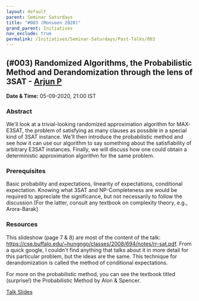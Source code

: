 ```yaml
---
layout: default
parent: Seminar Saturdays
title: "#003 (Monsoon 2020)"
grand_parent: Initiatives
nav_exclude: true
permalink: /Initiatives/Seminar-Saturdays/Past-Talks/003
---
```


(#003) **Randomized Algorithms, the Probabilistic Method and Derandomization through the lens of 3SAT** - [Arjun P](https://github.com/Superty)
-------------------

**Date & Time:** 05-09-2020, 21:00 IST

### Abstract
We'll look at a trivial-looking randomized approximation algorithm for MAX-E3SAT, the problem of satisfying as many clauses as possible in a special kind of 3SAT instance. We'll then introduce the probabilistic method and see how it can use our algorithm to say something about the satisfiability of arbitrary E3SAT instances. Finally, we will discuss how one could obtain a deterministic approximation algorithm for the same problem.

### Prerequisites
Basic probability and expectations, linearity of expectations, conditional expectation. Knowing what 3SAT and NP-Completeness are would be required to appreciate the significance, but not necessarily to follow the discussion [For the latter, consult any textbook on complexity theory, e.g., Arora-Barak]

### Resources
This slideshow (page 7 & 8) are most of the content of the talk: https://cse.buffalo.edu/~hungngo/classes/2008/694/notes/rr-sat.pdf. From a quick google, I couldn't find anything that talks about it in more detail for this particular problem, but the ideas are the same. This technique for derandomization is called the method of conditional expectations.

For more on the probabilistic method, you can see the textbook titled (surprise!) the Probabilistic Method by Alon & Spencer.

[Talk Slides](talk_05_09_20_e3sat.pdf)

